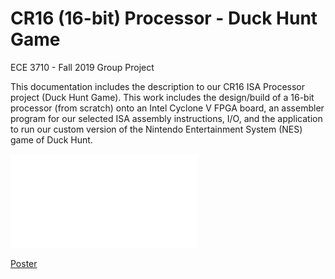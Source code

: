 # CR16 (16-bit) Processor - Duck Hunt Game

ECE 3710 - Fall 2019 Group Project

This documentation includes the description to our CR16 ISA Processor project (Duck Hunt Game). This work includes the design/build of a 16-bit processor (from scratch) onto an Intel Cyclone V FPGA board, an assembler program for our selected ISA assembly instructions, I/O, and the application to run our custom version of the Nintendo Entertainment System (NES) game of Duck Hunt.

![Image description](images/DuckHunt_Poster.pdf)

[Poster](images/DuckHunt_Poster.pdf)
